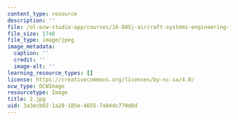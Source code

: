 ```yaml
---
content_type: resource
description: ''
file: /ol-ocw-studio-app/courses/16-885j-aircraft-systems-engineering-fall-2005/3a3ecb821a28185e46557a04dc770d6d_2.jpg
file_size: 1748
file_type: image/jpeg
image_metadata:
  caption: ''
  credit: ''
  image-alt: ''
learning_resource_types: []
license: https://creativecommons.org/licenses/by-nc-sa/4.0/
ocw_type: OCWImage
resourcetype: Image
title: 2.jpg
uid: 3a3ecb82-1a28-185e-4655-7a04dc770d6d
---
```

